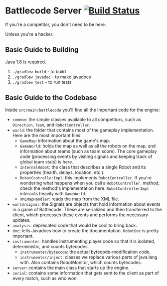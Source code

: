 Battlecode Server [![Build Status](https://circleci.com/gh/battlecode/battlecode-server.svg?style=shield&circle-token=1c4becec6066bcbddddee5b3cca9d5c4b8828069)](https://circleci.com/gh/battlecode/battlecode-server)
=================

If you're a competitor, you don't need to be here.

Unless you're a hacker.

Basic Guide to Building
-----------------------
Java 1.8 is required.

1. `./gradlew build` - to build
2. `./gradlew javadoc` - to make javadocs
3. `./gradlew test` - to run tests

Basic Guide to the Codebase
---------------------------

Inside `src/main/battlecode` you'll find all the important code for the engine:
* `common`: the simple classes available to all competitors, such as `Direction`, `Team`, and `RobotController`.
* `world`: the folder that contains most of the gameplay implementation. Here are the most important files:
  * `GameMap`: information about the game's map.
  * `GameWorld`: holds the map as well as all the robots on the map, and information about teams (such as team score).
    The core gameplay code (processing events by visiting signals and keeping track of global team stats) is here.
  * `InternalRobot`: the class that describes a single Robot and its properties (health, delays, location, etc.).
  * `RobotControllerImpl`: this implements `RobotController`. If you're wondering what happens when you call a `RobotController`.
    method, check the method's implementation here. `RobotControllerImpl` interacts heavily with `GameWorld`.
  * `XMLMapHandler`: reads the map from the XML file.
* `world/signal`: the Signals are objects that hold information about events in a game of Battlecode.
These are serialized and then transferred to the client, which processes these events and performs the
necessary updates.
* `analysis`: deprecated code that would be cool to bring back.
* `doc`: tells Javadocs how to create the documentation. `RobotDoc` is pretty important.
* `instrumenter`: handles instrumenting player code so that it is isolated, deterministic, and counts bytecodes.
  * `instrumenter/bytecode`: the actual bytecode-modification code.
  * `instrumenter/inject`: classes we replace various parts of java.lang with. Also contains RobotMonitor, which counts bytecodes.
* `server`: contains the main class that starts up the engine.
* `serial`: contains some information that gets sent to the client as part of every match, such as who won.
